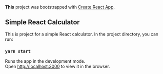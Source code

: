 **This** project was bootstrapped with [Create React App](https://github.com/facebook/create-react-app).

## Simple React Calculator

This is project for a simple React calculator. In the project directory, you can run:

### `yarn start`

Runs the app in the development mode.<br />
Open [http://localhost:3000](http://localhost:3000) to view it in the browser.
